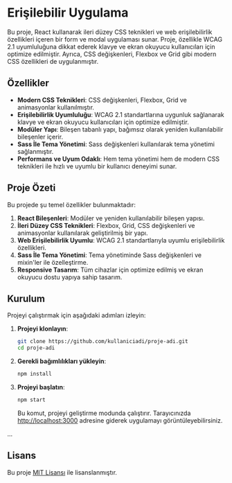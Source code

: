 # Erişilebilir Uygulama

Bu proje, React kullanarak ileri düzey CSS teknikleri ve web erişilebilirlik özellikleri içeren bir form ve modal uygulaması sunar. Proje, özellikle WCAG 2.1 uyumluluğuna dikkat ederek klavye ve ekran okuyucu kullanıcıları için optimize edilmiştir. Ayrıca, CSS değişkenleri, Flexbox ve Grid gibi modern CSS özellikleri de uygulanmıştır.

## Özellikler

- **Modern CSS Teknikleri**: CSS değişkenleri, Flexbox, Grid ve animasyonlar kullanılmıştır.
- **Erişilebilirlik Uyumluluğu**: WCAG 2.1 standartlarına uygunluk sağlanarak klavye ve ekran okuyucu kullanıcıları için optimize edilmiştir.
- **Modüler Yapı**: Bileşen tabanlı yapı, bağımsız olarak yeniden kullanılabilir bileşenler içerir.
- **Sass İle Tema Yönetimi**: Sass değişkenleri kullanılarak tema yönetimi sağlanmıştır.
- **Performans ve Uyum Odaklı**: Hem tema yönetimi hem de modern CSS teknikleri ile hızlı ve uyumlu bir kullanıcı deneyimi sunar.

## Proje Özeti

Bu projede şu temel özellikler bulunmaktadır:

1. **React Bileşenleri**: Modüler ve yeniden kullanılabilir bileşen yapısı.
2. **İleri Düzey CSS Teknikleri**: Flexbox, Grid, CSS değişkenleri ve animasyonlar kullanılarak geliştirilmiş bir yapı.
3. **Web Erişilebilirlik Uyumlu**: WCAG 2.1 standartlarıyla uyumlu erişilebilirlik özellikleri.
4. **Sass İle Tema Yönetimi**: Tema yönetiminde Sass değişkenleri ve mixin'ler ile özelleştirme.
5. **Responsive Tasarım**: Tüm cihazlar için optimize edilmiş ve ekran okuyucu dostu yapıya sahip tasarım.

## Kurulum

Projeyi çalıştırmak için aşağıdaki adımları izleyin:

1. **Projeyi klonlayın**:
    ```bash
    git clone https://github.com/kullaniciadi/proje-adi.git
    cd proje-adi
    ```

2. **Gerekli bağımlılıkları yükleyin**:
    ```bash
    npm install
    ```

3. **Projeyi başlatın**:
    ```bash
    npm start
    ```
    Bu komut, projeyi geliştirme modunda çalıştırır. Tarayıcınızda [http://localhost:3000](http://localhost:3000) adresine giderek uygulamayı görüntüleyebilirsiniz.

...

## Lisans

Bu proje [MIT Lisansı](LICENSE) ile lisanslanmıştır.
